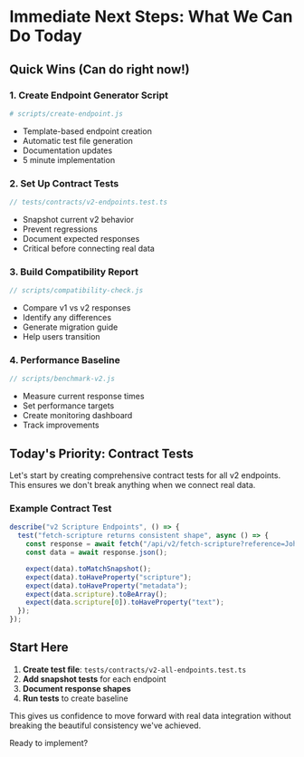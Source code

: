 # Immediate Next Steps: What We Can Do Today

## Quick Wins (Can do right now!)

### 1. Create Endpoint Generator Script

```bash
# scripts/create-endpoint.js
```

- Template-based endpoint creation
- Automatic test file generation
- Documentation updates
- 5 minute implementation

### 2. Set Up Contract Tests

```typescript
// tests/contracts/v2-endpoints.test.ts
```

- Snapshot current v2 behavior
- Prevent regressions
- Document expected responses
- Critical before connecting real data

### 3. Build Compatibility Report

```typescript
// scripts/compatibility-check.js
```

- Compare v1 vs v2 responses
- Identify any differences
- Generate migration guide
- Help users transition

### 4. Performance Baseline

```javascript
// scripts/benchmark-v2.js
```

- Measure current response times
- Set performance targets
- Create monitoring dashboard
- Track improvements

## Today's Priority: Contract Tests

Let's start by creating comprehensive contract tests for all v2 endpoints. This ensures we don't break anything when we connect real data.

### Example Contract Test

```typescript
describe("v2 Scripture Endpoints", () => {
  test("fetch-scripture returns consistent shape", async () => {
    const response = await fetch("/api/v2/fetch-scripture?reference=John 3:16");
    const data = await response.json();

    expect(data).toMatchSnapshot();
    expect(data).toHaveProperty("scripture");
    expect(data).toHaveProperty("metadata");
    expect(data.scripture).toBeArray();
    expect(data.scripture[0]).toHaveProperty("text");
  });
});
```

## Start Here

1. **Create test file**: `tests/contracts/v2-all-endpoints.test.ts`
2. **Add snapshot tests** for each endpoint
3. **Document response shapes**
4. **Run tests** to create baseline

This gives us confidence to move forward with real data integration without breaking the beautiful consistency we've achieved.

Ready to implement?
